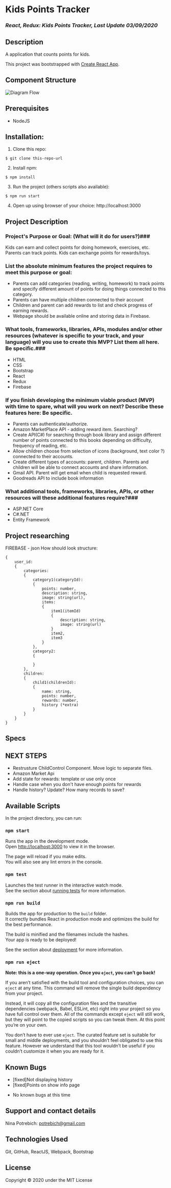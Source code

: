 # Kids Points Tracker

### _React, Redux: Kids Points Tracker, Last Update 03/09/2020_

## Description
A application that counts points for kids. 

This project was bootstrapped with [Create React App](https://github.com/facebook/create-react-app).

## Component Structure

![Diagram Flow](./src/assets/images/KidsPointsTracker.jpg)

## Prerequisites
* NodeJS

## Installation:
1. Clone this repo:
```
$ git clone this-repo-url
```

2. Install npm:

```
$ npm install
```

3. Run the project (others scripts also available):
```
$ npm run start 
```

4. Open up using browser of your choice: http://localhost:3000

<!-- ## Gh-Pages
[Tap Room](https://potrebichka.github.io/TapRoom/)  -->


## Project Description

### Project's Purpose or Goal: (What will it do for users?)###
Kids can earn and collect points for doing homework, exercises, etc. Parents can track points. Kids can exchange points for rewards/toys.

### List the absolute minimum features the project requires to meet this purpose or goal: ###
* Parents can add categories (reading, writing, homework) to track points and specify different amount of points for doing things connected to this category.
* Parents can have multiple children connected to their account
* Children and parent can add rewards to list and check progress of earning rewards.
* Webpage should be available online and storing data in Firebase.

### What tools, frameworks, libraries, APIs, modules and/or other resources (whatever is specific to your track, and your language) will you use to create this MVP? List them all here. Be specific.###
* HTML
* CSS
* Bootstrap
* React
* Redux
* Firebase

### If you finish developing the minimum viable product (MVP) with time to spare, what will you work on next? Describe these features here: Be specific. ###
* Parents can authenticate/authorize.
* Amazon MarketPlace API - adding reward item. Searching?
* Create API(C#) for searching through book library and assign different number of points connected to this books depending on difficulty, frequency of reading, etc.
* Allow children choose from selection of icons (background, text color ?) connected to their accounts. 
* Create different types of accounts: parent, children. Parents and children will be able to connect accounts and share information.
* Gmail API. Parent will get email when child is requested reward.
* Goodreads API  to include book information

### What additional tools, frameworks, libraries, APIs, or other resources will these additional features require?###

* ASP.NET Core
* C#.NET
* Entity Framework

## Project researching

FIREBASE - json
How should look structure:
```
{
    user_id:
    {
        categories: 
        {
            category1(categoryId): 
            {
                points: number,
                description: string,
                image: string(url),
                items: 
                {
                    item1(itemId) 
                    {
                        description: string,
                        image: string(url)
                    }
                    item2,
                    item3
                }
            },
            category2:
            {

            }
        },
        children:
        {
            child1(childrenId):
            {
                name: string,
                points: number,
                rewards: number,
                history (*extra)
            }
        }
    }
}
```


## Specs


## NEXT STEPS

* Restrusture ChildControl Component. Move logic to separate files.
* Amazon Market Api
* Add state for rewards: template or use only once
* Handle case when you don't have enough points for rewards
* Handle history? Update? How many records to save?

## Available Scripts

In the project directory, you can run:

### `npm start`

Runs the app in the development mode.<br />
Open [http://localhost:3000](http://localhost:3000) to view it in the browser.

The page will reload if you make edits.<br />
You will also see any lint errors in the console.

### `npm test`

Launches the test runner in the interactive watch mode.<br />
See the section about [running tests](https://facebook.github.io/create-react-app/docs/running-tests) for more information.

### `npm run build`

Builds the app for production to the `build` folder.<br />
It correctly bundles React in production mode and optimizes the build for the best performance.

The build is minified and the filenames include the hashes.<br />
Your app is ready to be deployed!

See the section about [deployment](https://facebook.github.io/create-react-app/docs/deployment) for more information.

### `npm run eject`

**Note: this is a one-way operation. Once you `eject`, you can’t go back!**

If you aren’t satisfied with the build tool and configuration choices, you can `eject` at any time. This command will remove the single build dependency from your project.

Instead, it will copy all the configuration files and the transitive dependencies (webpack, Babel, ESLint, etc) right into your project so you have full control over them. All of the commands except `eject` will still work, but they will point to the copied scripts so you can tweak them. At this point you’re on your own.

You don’t have to ever use `eject`. The curated feature set is suitable for small and middle deployments, and you shouldn’t feel obligated to use this feature. However we understand that this tool wouldn’t be useful if you couldn’t customize it when you are ready for it.

## Known Bugs

* [fixed]Not displaying history
* [fixed]Points on show info page

- No known bugs at this time

## Support and contact details
Nina Potrebich: potrebich@gmail.com

## Technologies Used
Git, GitHub, ReactJS, Webpack, Bootstrap

## License
Copyright © 2020 under the MIT License
